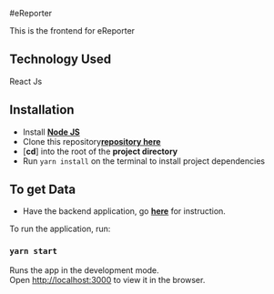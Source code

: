 #eReporter

This is the frontend for eReporter

## Technology Used

React Js

## Installation

- Install [**Node JS**](https://nodejs.org/en)
- Clone this repository[**repository here**](https://gitlab.com/Sojisoyoye/ereporter-frontend)
- [**cd**] into the root of the **project directory**
- Run `yarn install` on the terminal to install project dependencies

## To get Data

- Have the backend application, go [**here**](https://gitlab.com/Sojisoyoye/ereporter)
for instruction.

To run the application, run:

### `yarn start`

Runs the app in the development mode.<br />
Open [http://localhost:3000](http://localhost:3000) to view it in the browser.






